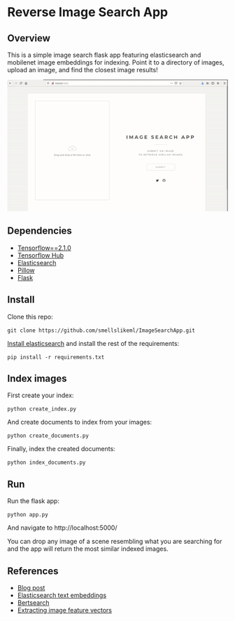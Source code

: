 # Reverse Image Search App

## Overview 
This is a simple image search flask app featuring elasticsearch and mobilenet image embeddings for indexing.
Point it to a directory of images, upload an image, and find the closest image results!

![app gif](assets/elastic_imagesearch.gif?raw=true)

## Dependencies
* [Tensorflow==2.1.0](https://www.tensorflow.org/)
* [Tensorflow Hub](https://www.tensorflow.org/hub)
* [Elasticsearch](https://www.elastic.co/elasticsearch/?ultron=[EL]-[B]-[AMER]-US+CA-Exact&blade=adwords-s&Device=c&thor=elasticsearch&gclid=Cj0KCQjwyPbzBRDsARIsAFh15JYEyhRFpwbjk_M-v67OAevQez72jXQuIY5VbZinBakVJr5UelxEdlgaAl93EALw_wcB)
* [Pillow](https://pillow.readthedocs.io/en/stable/)
* [Flask](http://flask.pocoo.org)

## Install
Clone this repo:
```
git clone https://github.com/smellslikeml/ImageSearchApp.git
```

[Install elasticsearch](https://www.elastic.co/downloads/elasticsearch) and install the rest of the requirements:
```
pip install -r requirements.txt
```

## Index images
First create your index:
```
python create_index.py
```

And create documents to index from your images:
```
python create_documents.py
```

Finally, index the created documents:
```
python index_documents.py
```

## Run
Run the flask app:
```
python app.py
```
And navigate to http://localhost:5000/ 

You can drop any image of a scene resembling what you are searching for and the app will return the most similar indexed images.

## References

* [Blog post](https://smellslikeml.com/bertsearch.html)
* [Elasticsearch text embeddings](https://www.elastic.co/blog/text-similarity-search-with-vectors-in-elasticsearch)
* [Bertsearch](https://github.com/Hironsan/bertsearch)
* [Extracting image feature vectors](https://www.tensorflow.org/hub/common_signatures/images#feature-vector)
